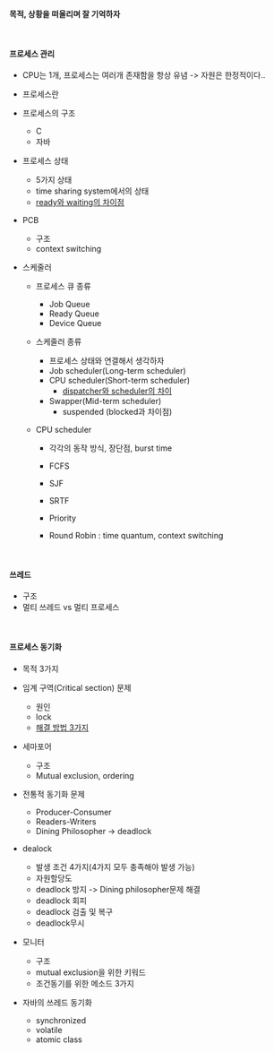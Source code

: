 **목적, 상황을 떠올리며 잘 기억하자**

<br>

#### 프로세스 관리

- CPU는 1개, 프로세스는 여러개 존재함을 항상 유념 -> 자원은 한정적이다..

- 프로세스란
- 프로세스의 구조
  - C 
  - 자바
- 프로세스 상태
  - 5가지 상태
  - time sharing system에서의 상태
  - [ready와 waiting의 차이점](https://jhnyang.tistory.com/7)

- PCB

  - 구조
  - context switching

- 스케줄러

  - 프로세스 큐 종류
    - Job Queue
    - Ready Queue
    - Device Queue

  - 스케줄러 종류

    - 프로세스 상태와 연결해서 생각하자
    - Job scheduler(Long-term scheduler)
    - CPU scheduler(Short-term scheduler)
      - [dispatcher와 scheduler의 차이](https://clucle.tistory.com/entry/Scheduler%EC%99%80-Dispatcher%EC%9D%98-%EC%B0%A8%EC%9D%B4)
    - Swapper(Mid-term scheduler)
      - suspended (blocked과 차이점)

  - CPU scheduler

    - 각각의 동작 방식, 장단점, burst time

    - FCFS
    - SJF
    - SRTF

    - Priority
    - Round Robin : time quantum, context switching

<br>

#### 쓰레드

- 구조
- 멀티 쓰레드 vs 멀티 프로세스

<br>

#### 프로세스 동기화

- 목적 3가지

- 임계 구역(Critical section) 문제
  - 원인
  - lock
  - [해결 방법 3가지](https://hongku.tistory.com/17)
- 세마포어
  - 구조
  - Mutual exclusion, ordering
- 전통적 동기화 문제
  - Producer-Consumer
  - Readers-Writers
  - Dining Philosopher -> deadlock

- dealock
  - 발생 조건 4가지(4가지 모두 충족해야 발생 가능)
  - 자원할당도
  - deadlock 방지 -> Dining philosopher문제 해결
  - deadlock 회피
  - deadlock 검출 및 복구
  - deadlock무시

- 모니터
  - 구조
  - mutual exclusion을 위한 키워드 
  - 조건동기를 위한 메소드 3가지

- 자바의 쓰레드 동기화
  - synchronized
  - volatile
  - atomic class

